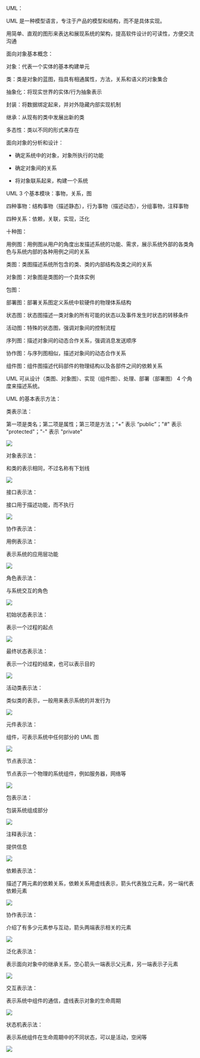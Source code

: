 UML：

UML 是一种模型语言，专注于产品的模型和结构，而不是具体实现。

用简单、直观的图形来表达和展现系统的架构，提高软件设计的可读性，方便交流沟通



面向对象基本概念：

对象：代表一个实体的基本构建单元

类：类是对象的蓝图，指具有相通属性，方法，关系和语义的对象集合

抽象化：将现实世界的实体/行为抽象表示

封装：将数据绑定起来，并对外隐藏内部实现机制

继承：从现有的类中发展出新的类

多态性：类以不同的形式来存在



面向对象的分析和设计：

- 确定系统中的对象，对象所执行的功能

- 确定对象间的关系

- 将对象联系起来，构建一个系统



UML 3 个基本模块：事物，关系，图

四种事物：结构事物（描述静态），行为事物（描述动态），分组事物，注释事物

四种关系：依赖，关联，实现，泛化

十种图：

用例图：用例图从用户的角度出发描述系统的功能、需求，展示系统外部的各类角色与系统内部的各种用例之间的关系

类图：类图描述系统所包含的类、类的内部结构及类之间的关系

对象图：对象图是类图的一个具体实例

包图：

部署图：部署关系图定义系统中软硬件的物理体系结构

状态图：状态图描述一类对象的所有可能的状态以及事件发生时状态的转移条件

活动图：特殊的状态图，强调对象间的控制流程

序列图：描述对象间的动态合作关系，强调消息发送顺序

协作图：与序列图相似，描述对象间的动态合作关系

组件图：组件图描述代码部件的物理结构以及各部件之间的依赖关系



UML 可从设计（类图、对象图）、实现（组件图）、处理、部署（部署图） 4 个角度来描述系统。



UML 的基本表示方法：

类表示法：

第一项是类名；第二项是属性；第三项是方法；“+” 表示 “public”；"#" 表示 "protected"；"-" 表示 "private"

![](uml_class.png)

对象表示法：

和类的表示相同，不过名称有下划线

![](uml_object.png)

接口表示法：

接口用于描述功能，而不执行

![](uml_interface.png)

协作表示法：

用例表示法：

表示系统的应用层功能

![](uml_usecase.png)

角色表示法：

与系统交互的角色

![](uml_actor.png)

初始状态表示法：

表示一个过程的起点

![](uml_initialstate.png)

最终状态表示法：

表示一个过程的结束，也可以表示目的

![](uml_finalstate.png)

活动类表示法：

类似类的表示，一般用来表示系统的并发行为

![](uml_activeclass.png)

元件表示法：

组件，可表示系统中任何部分的 UML 图

![](uml_component.png)

节点表示法：

节点表示一个物理的系统组件，例如服务器，网络等

![](uml_node.png)

 包表示法：

包装系统组成部分

![](uml_package.png)

注释表示法：

提供信息

![](uml_note.png)

依赖表示法：

描述了两元素的依赖关系，依赖关系用虚线表示，箭头代表独立元素，另一端代表依赖元素

![](uml_dependency.png)

协作表示法：

介绍了有多少元素参与互动，箭头两端表示相关的元素

![](uml_association.png)

泛化表示法：

表示面向对象中的继承关系，空心箭头一端表示父元素，另一端表示子元素

![](uml_generalization.png)

交互表示法：

表示系统中组件的通信，虚线表示对象的生命周期

![](uml_interaction.png)

状态机表示法：

表示系统组件在生命周期中的不同状态，可以是活动，空闲等

![](uml_state_machine.png)









































